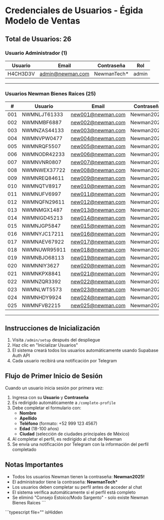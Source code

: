# Credenciales de Usuarios - Égida Modelo de Ventas

## Total de Usuarios: 26

### Usuario Administrador (1)

| Usuario | Email | Contraseña | Rol |
|---------|-------|------------|-----|
| H4CH3D3V | admin@newman.com | NewmanTech* | admin |

---

### Usuarios Newman Bienes Raíces (25)

| # | Usuario | Email | Contraseña |
|---|---------|-------|------------|
| 001 | NWMNLJT61333 | new001@newman.com | Newman2025! |
| 002 | NWMNMBF6887 | new002@newman.com | Newman2025! |
| 003 | NWMNZAS44133 | new003@newman.com | Newman2025! |
| 004 | NWMNVPW0477 | new004@newman.com | Newman2025! |
| 005 | NWMNRQF5507 | new005@newman.com | Newman2025! |
| 006 | NWMNODR42233 | new006@newman.com | Newman2025! |
| 007 | NWMNVNR0807 | new007@newman.com | Newman2025! |
| 008 | NWMNWEX37722 | new008@newman.com | Newman2025! |
| 009 | NWMNREQ84611 | new009@newman.com | Newman2025! |
| 010 | NWMNQTV8917 | new010@newman.com | Newman2025! |
| 011 | NWMNUFV6997 | new011@newman.com | Newman2025! |
| 012 | NWMNQFN29611 | new012@newman.com | Newman2025! |
| 013 | NWMNMGX1487 | new013@newman.com | Newman2025! |
| 014 | NWMNIGD45213 | new014@newman.com | Newman2025! |
| 015 | NWMNJGP5847 | new015@newman.com | Newman2025! |
| 016 | NWMNYJC17211 | new016@newman.com | Newman2025! |
| 017 | NWMNAEV67922 | new017@newman.com | Newman2025! |
| 018 | NWMNUWR95911 | new018@newman.com | Newman2025! |
| 019 | NWMNBJO68113 | new019@newman.com | Newman2025! |
| 020 | NWMNNIY3627 | new020@newman.com | Newman2025! |
| 021 | NWMNKPX8841 | new021@newman.com | Newman2025! |
| 022 | NWMNZQR3392 | new022@newman.com | Newman2025! |
| 023 | NWMNLWT5573 | new023@newman.com | Newman2025! |
| 024 | NWMNHDY9924 | new024@newman.com | Newman2025! |
| 025 | NWMNFVB2215 | new025@newman.com | Newman2025! |

---

## Instrucciones de Inicialización

1. Visita `/admin/setup` después del despliegue
2. Haz clic en "Inicializar Usuarios"
3. El sistema creará todos los usuarios automáticamente usando Supabase Auth API
4. Cada usuario recibirá una notificación por Telegram

## Flujo de Primer Inicio de Sesión

Cuando un usuario inicia sesión por primera vez:

1. Ingresa con su **Usuario** y **Contraseña**
2. Es redirigido automáticamente a `/complete-profile`
3. Debe completar el formulario con:
   - **Nombre**
   - **Apellido**
   - **Teléfono** (formato: +52 999 123 4567)
   - **Edad** (18-100 años)
   - **Ciudad** (selección de ciudades principales de México)
4. Al completar el perfil, es redirigido al chat de Newman
5. Se envía una notificación por Telegram con la información del perfil completado

## Notas Importantes

- Todos los usuarios Newman tienen la contraseña: **Newman2025!**
- El administrador tiene la contraseña: **NewmanTech***
- Los usuarios deben completar su perfil antes de acceder al chat
- El sistema verifica automáticamente si el perfil está completo
- Se eliminó "Consejo Estoico/Modo Sargento" - solo existe Newman Bienes Raíces
\`\`\`

\`\`\`typescript file="" isHidden
